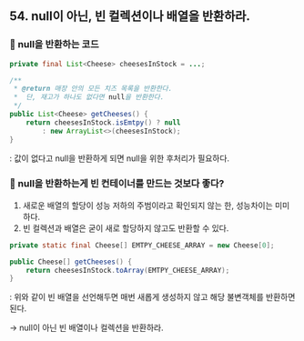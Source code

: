 ## 54. null이 아닌, 빈 컬렉션이나 배열을 반환하라.

### 🌳 null을 반환하는 코드

```java
private final List<Cheese> cheesesInStock = ...;

/**
 * @return 매장 안의 모든 치즈 목록을 반환한다.
 * 	단, 재고가 하나도 없다면 null을 반환한다.
 */
public List<Cheese> getCheeses() {
	return cheesesInStock.isEmtpy() ? null
		: new ArrayList<>(cheesesInStock);
}
```

: 값이 없다고 null을 반환하게 되면 null을 위한 후처리가 필요하다.

### 🌳 null을 반환하는게 빈 컨테이너를 만드는 것보다 좋다?

1. 새로운 배열의 할당이 성능 저하의 주범이라고 확인되지 않는 한, 성능차이는 미미하다.
2. 빈 컬렉션과 배열은 굳이 새로 할당하지 않고도 반환할 수 있다.

```java
private static final Cheese[] EMTPY_CHEESE_ARRAY = new Cheese[0];

public Cheese[] getCheeses() {	
	return cheesesInStock.toArray(EMTPY_CHEESE_ARRAY);
}
```

: 위와 같이 빈 배열을 선언해두면 매번 새롭게 생성하지 않고 해당 불변객체를 반환하면 된다.

→ null이 아닌 빈 배열이나 컬렉션을 반환하라.